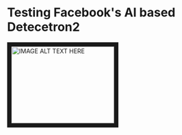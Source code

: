 <h1>Testing Facebook's AI based Detecetron2</h1>

<a href="http://www.youtube.com/watch?feature=player_embedded&v=uFg_rho24nE
" target="_blank"><img src="http://img.youtube.com/vi/uFg_rho24nE/0.jpg" 
alt="IMAGE ALT TEXT HERE" width="240" height="180" border="10" /></a>
